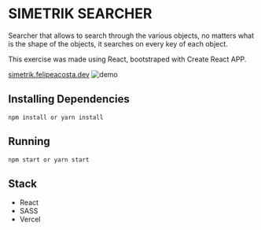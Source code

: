 # SIMETRIK SEARCHER

Searcher that allows to search through the various objects, no matters what is the shape of the objects, it searches on every key of each object.

This exercise was made using React, bootstraped with Create React APP.

[simetrik.felipeacosta.dev](https://simetrik.felipeacosta.dev)
![demo](demo.gif)


## Installing Dependencies

```shell
npm install or yarn install
```

## Running

```shell
npm start or yarn start
```

## Stack

- React
- SASS
- Vercel
